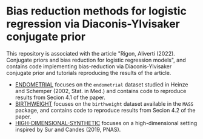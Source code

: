 # Bias reduction methods for logistic regression via Diaconis-Ylvisaker conjugate prior
This repository is associated with the article "Rigon, Aliverti (2022). Conjugate priors and bias reduction for logistic regression models", and contains code implementing bias-reduction via
Diaconis-Ylvisaker conjugate prior and tutorials reproducing the results of the article.

- [ENDOMETRIAL](./ENDOMETRIAL) focuses on the `endometrial` dataset studied in Heinze and Schemper (2002, Stat. in Med.) and contains code to reproduce results from Secion 4.1 of the paper.
- [BIRTHWEIGHT](./BIRTHWEIGHT) focuses on the `birthweight` dataset available in the `MASS` package, and contains code to reproduce results from Secion 4.2 of the paper. 
- [HIGH-DIMENSIONAL-SYNTHETIC](./HIGH-DIMENSIONAL-SYNTHETIC) focuses on a high-dimensional setting
inspired by Sur and Candes (2019, PNAS).
